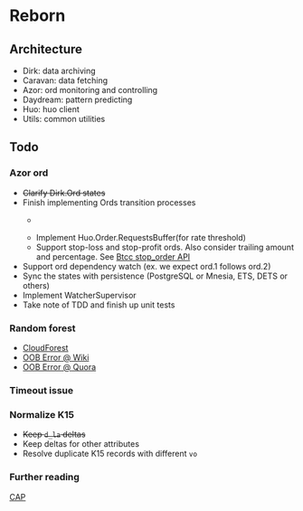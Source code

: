 # Reborn
## Architecture
* Dirk: data archiving
* Caravan: data fetching
* Azor: ord monitoring and controlling
* Daydream: pattern predicting
* Huo: huo client
* Utils: common utilities

## Todo
### Azor ord
* ~~Clarify Dirk.Ord states~~
* Finish implementing Ords transition processes
    - ~~~Implement Ords.Tracker~~~
    - Implement Huo.Order.RequestsBuffer(for rate threshold)
    - Support stop-loss and stop-profit ords. Also consider trailing amount and percentage. See [Btcc stop_order API](https://www.btcc.com/apidocs/spot-exchange-trade-json-rpc-api#buystoporder)
* Support ord dependency watch (ex. we expect ord.1 follows ord.2)
* Sync the states with persistence (PostgreSQL or Mnesia, ETS, DETS or others)
* Implement WatcherSupervisor
* Take note of TDD and finish up unit tests

### Random forest
* [CloudForest](https://github.com/ryanbressler/CloudForest)
* [OOB Error @ Wiki](https://en.wikipedia.org/wiki/Out-of-bag_error)
* [OOB Error @ Quora](https://www.quora.com/What-is-the-out-of-bag-error-in-Random-Forests)

### Timeout issue

### Normalize K15
* ~~Keep `d_la` deltas~~
* Keep deltas for other attributes
* Resolve duplicate K15 records with different `vo`

### Further reading
[CAP](https://codahale.com/you-cant-sacrifice-partition-tolerance/)
